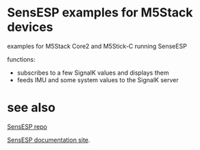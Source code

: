 # SensESP examples for M5Stack devices

examples for M5Stack Core2 and M5Stick-C running SenseESP

functions:
- subscribes to a few SignalK values and displays them
- feeds IMU and some system values to the SignalK server


# see also

 [SensESP repo](https://github.com/SignalK/SensESP/) 
 
 [SensESP documentation site](https://signalk.org/SensESP/).
